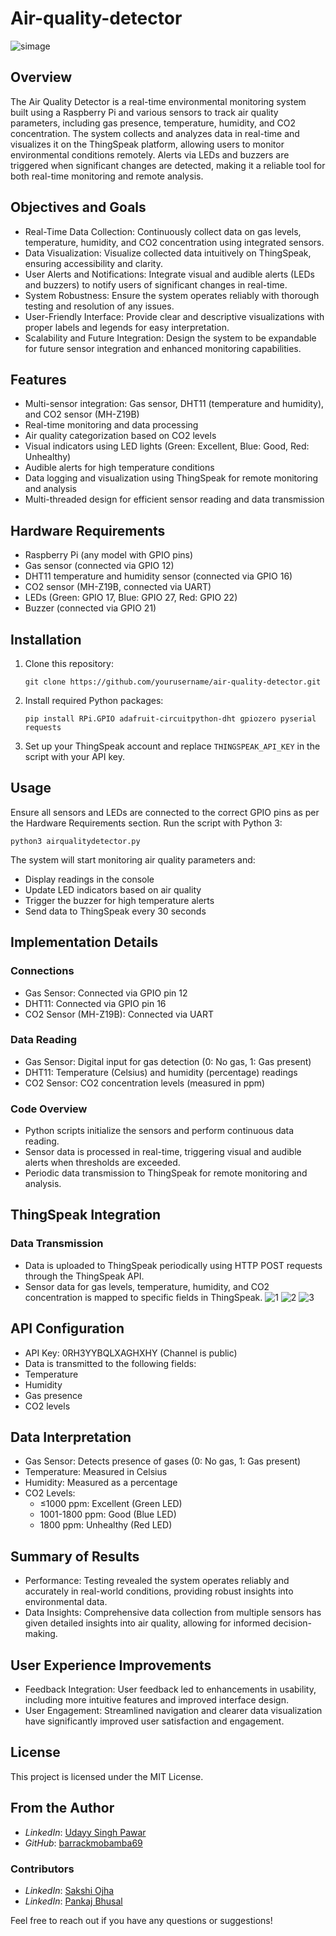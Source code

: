 # Air-quality-detector
![simage](https://github.com/user-attachments/assets/3bbf4c90-a665-4399-99d7-9e6a84f77b74)

## Overview
The Air Quality Detector is a real-time environmental monitoring system built using a Raspberry Pi and various sensors to track air quality parameters, including gas presence, temperature, humidity, and CO2 concentration. The system collects and analyzes data in real-time and visualizes it on the ThingSpeak platform, allowing users to monitor environmental conditions remotely. Alerts via LEDs and buzzers are triggered when significant changes are detected, making it a reliable tool for both real-time monitoring and remote analysis.

## Objectives and Goals
- Real-Time Data Collection: Continuously collect data on gas levels, temperature, humidity, and CO2 concentration using integrated sensors.
- Data Visualization: Visualize collected data intuitively on ThingSpeak, ensuring accessibility and clarity.
- User Alerts and Notifications: Integrate visual and audible alerts (LEDs and buzzers) to notify users of significant changes in real-time.
- System Robustness: Ensure the system operates reliably with thorough testing and resolution of any issues.
- User-Friendly Interface: Provide clear and descriptive visualizations with proper labels and legends for easy interpretation.
- Scalability and Future Integration: Design the system to be expandable for future sensor integration and enhanced monitoring capabilities.

## Features
- Multi-sensor integration: Gas sensor, DHT11 (temperature and humidity), and CO2 sensor (MH-Z19B)
- Real-time monitoring and data processing
- Air quality categorization based on CO2 levels
- Visual indicators using LED lights (Green: Excellent, Blue: Good, Red: Unhealthy)
- Audible alerts for high temperature conditions
- Data logging and visualization using ThingSpeak for remote monitoring and analysis
- Multi-threaded design for efficient sensor reading and data transmission

## Hardware Requirements
- Raspberry Pi (any model with GPIO pins)
- Gas sensor (connected via GPIO 12)
- DHT11 temperature and humidity sensor (connected via GPIO 16)
- CO2 sensor (MH-Z19B, connected via UART)
- LEDs (Green: GPIO 17, Blue: GPIO 27, Red: GPIO 22)
- Buzzer (connected via GPIO 21)

## Installation
1. Clone this repository:
   ```
   git clone https://github.com/yourusername/air-quality-detector.git
   ```
2. Install required Python packages:
   ```
   pip install RPi.GPIO adafruit-circuitpython-dht gpiozero pyserial requests
   ```
3. Set up your ThingSpeak account and replace `THINGSPEAK_API_KEY` in the script with your API key.

## Usage
Ensure all sensors and LEDs are connected to the correct GPIO pins as per the Hardware Requirements section.
Run the script with Python 3:
```
python3 airqualitydetector.py
```

The system will start monitoring air quality parameters and:
- Display readings in the console
- Update LED indicators based on air quality
- Trigger the buzzer for high temperature alerts
- Send data to ThingSpeak every 30 seconds

## Implementation Details
### Connections
- Gas Sensor: Connected via GPIO pin 12
- DHT11: Connected via GPIO pin 16
- CO2 Sensor (MH-Z19B): Connected via UART

### Data Reading
- Gas Sensor: Digital input for gas detection (0: No gas, 1: Gas present)
- DHT11: Temperature (Celsius) and humidity (percentage) readings
- CO2 Sensor: CO2 concentration levels (measured in ppm)

### Code Overview
- Python scripts initialize the sensors and perform continuous data reading.
- Sensor data is processed in real-time, triggering visual and audible alerts when thresholds are exceeded.
- Periodic data transmission to ThingSpeak for remote monitoring and analysis.

## ThingSpeak Integration
### Data Transmission
- Data is uploaded to ThingSpeak periodically using HTTP POST requests through the ThingSpeak API.
- Sensor data for gas levels, temperature, humidity, and CO2 concentration is mapped to specific fields in ThingSpeak.
![1](https://github.com/user-attachments/assets/1719f008-8940-41db-89ae-f564109e44f7)
![2](https://github.com/user-attachments/assets/5866b3cf-0013-4379-a2eb-5fe8f11ed97b)
![3](https://github.com/user-attachments/assets/4ed23e0b-a5ee-4a4b-82c7-98099e8d2368)

## API Configuration
- API Key: 0RH3YYBQLXAGHXHY (Channel is public)
- Data is transmitted to the following fields:
- Temperature
- Humidity
- Gas presence
- CO2 levels

## Data Interpretation
- Gas Sensor: Detects presence of gases (0: No gas, 1: Gas present)
- Temperature: Measured in Celsius
- Humidity: Measured as a percentage
- CO2 Levels:
  - ≤1000 ppm: Excellent (Green LED)
  - 1001-1800 ppm: Good (Blue LED)
  - 1800 ppm: Unhealthy (Red LED)

## Summary of Results
- Performance: Testing revealed the system operates reliably and accurately in real-world conditions, providing robust insights into environmental data.
- Data Insights: Comprehensive data collection from multiple sensors has given detailed insights into air quality, allowing for informed decision-making.

## User Experience Improvements
- Feedback Integration: User feedback led to enhancements in usability, including more intuitive features and improved interface design.
- User Engagement: Streamlined navigation and clearer data visualization have significantly improved user satisfaction and engagement.

## License
This project is licensed under the MIT License.

## From the Author

- *LinkedIn*: [Udayy Singh Pawar](https://www.linkedin.com/in/udayy-singh-pawar/)
- *GitHub*: [barrackmobamba69](https://github.com/barrackmobamba69)

### Contributors
- *LinkedIn*: [Sakshi Ojha](https://www.linkedin.com/in/sakshi-ojha-36b5b1224/)
- *LinkedIn*: [Pankaj Bhusal](https://www.linkedin.com/in/pankaj-bhusal/)

Feel free to reach out if you have any questions or suggestions!
